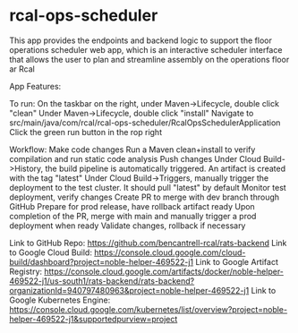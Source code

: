 # rcal-ops-scheduler

This app provides the endpoints and backend logic to support the floor operations scheduler web app, which is an 
interactive scheduler interface that allows the user to plan and streamline assembly on the operations floor ar Rcal

App Features:

To run:
On the taskbar on the right, under Maven->Lifecycle, double click "clean"
Under Maven->Lifecycle, double click "install"
Navigate to src/main/java/com/rcal/rcal-ops-scheduler/RcalOpsSchedulerApplication
Click the green run button in the rop right

Workflow:
Make code changes
Run a Maven clean+install to verify compilation and run static code analysis
Push changes
Under Cloud Build->History, the build pipeline is automatically triggered. An artifact is created with the tag "latest"
Under Cloud Build->Triggers, manually trigger the deployment to the test cluster. It should pull "latest" by default
Monitor test deployment, verify changes
Create PR to merge with dev branch through GitHub
Prepare for prod release, have rollback artifact ready
Upon completion of the PR, merge with main and manually trigger a prod deployment when ready
Validate changes, rollback if necessary



Link to GitHub Repo: https://github.com/bencantrell-rcal/rats-backend
Link to Google Cloud Build: https://console.cloud.google.com/cloud-build/dashboard?project=noble-helper-469522-j1
Link to Google Artifact Registry: https://console.cloud.google.com/artifacts/docker/noble-helper-469522-j1/us-south1/rats-backend/rats-backend?organizationId=940797480963&project=noble-helper-469522-j1
Link to Google Kubernetes Engine: https://console.cloud.google.com/kubernetes/list/overview?project=noble-helper-469522-j1&supportedpurview=project